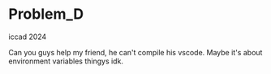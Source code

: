 # Problem_D
iccad 2024

Can you guys help my friend, he can't compile his vscode.
Maybe it's about environment variables thingys idk.
